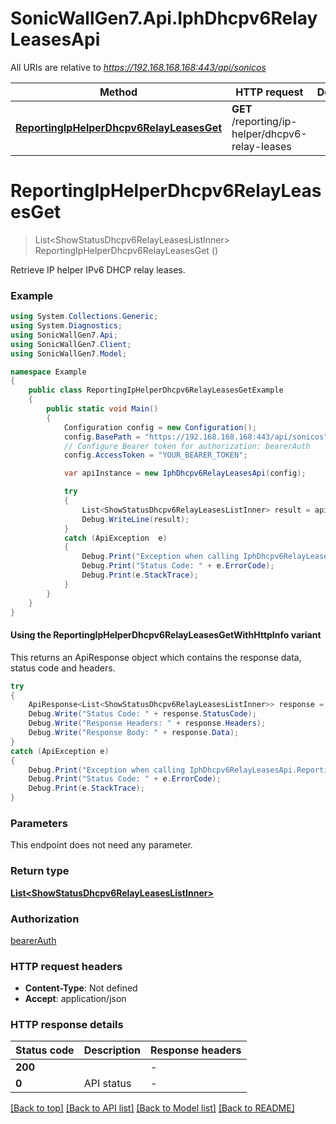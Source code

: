 # SonicWallGen7.Api.IphDhcpv6RelayLeasesApi

All URIs are relative to *https://192.168.168.168:443/api/sonicos*

| Method | HTTP request | Description |
|--------|--------------|-------------|
| [**ReportingIpHelperDhcpv6RelayLeasesGet**](IphDhcpv6RelayLeasesApi.md#reportingiphelperdhcpv6relayleasesget) | **GET** /reporting/ip-helper/dhcpv6-relay-leases |  |

<a id="reportingiphelperdhcpv6relayleasesget"></a>
# **ReportingIpHelperDhcpv6RelayLeasesGet**
> List&lt;ShowStatusDhcpv6RelayLeasesListInner&gt; ReportingIpHelperDhcpv6RelayLeasesGet ()



Retrieve IP helper IPv6 DHCP relay leases.

### Example
```csharp
using System.Collections.Generic;
using System.Diagnostics;
using SonicWallGen7.Api;
using SonicWallGen7.Client;
using SonicWallGen7.Model;

namespace Example
{
    public class ReportingIpHelperDhcpv6RelayLeasesGetExample
    {
        public static void Main()
        {
            Configuration config = new Configuration();
            config.BasePath = "https://192.168.168.168:443/api/sonicos";
            // Configure Bearer token for authorization: bearerAuth
            config.AccessToken = "YOUR_BEARER_TOKEN";

            var apiInstance = new IphDhcpv6RelayLeasesApi(config);

            try
            {
                List<ShowStatusDhcpv6RelayLeasesListInner> result = apiInstance.ReportingIpHelperDhcpv6RelayLeasesGet();
                Debug.WriteLine(result);
            }
            catch (ApiException  e)
            {
                Debug.Print("Exception when calling IphDhcpv6RelayLeasesApi.ReportingIpHelperDhcpv6RelayLeasesGet: " + e.Message);
                Debug.Print("Status Code: " + e.ErrorCode);
                Debug.Print(e.StackTrace);
            }
        }
    }
}
```

#### Using the ReportingIpHelperDhcpv6RelayLeasesGetWithHttpInfo variant
This returns an ApiResponse object which contains the response data, status code and headers.

```csharp
try
{
    ApiResponse<List<ShowStatusDhcpv6RelayLeasesListInner>> response = apiInstance.ReportingIpHelperDhcpv6RelayLeasesGetWithHttpInfo();
    Debug.Write("Status Code: " + response.StatusCode);
    Debug.Write("Response Headers: " + response.Headers);
    Debug.Write("Response Body: " + response.Data);
}
catch (ApiException e)
{
    Debug.Print("Exception when calling IphDhcpv6RelayLeasesApi.ReportingIpHelperDhcpv6RelayLeasesGetWithHttpInfo: " + e.Message);
    Debug.Print("Status Code: " + e.ErrorCode);
    Debug.Print(e.StackTrace);
}
```

### Parameters
This endpoint does not need any parameter.
### Return type

[**List&lt;ShowStatusDhcpv6RelayLeasesListInner&gt;**](ShowStatusDhcpv6RelayLeasesListInner.md)

### Authorization

[bearerAuth](../README.md#bearerAuth)

### HTTP request headers

 - **Content-Type**: Not defined
 - **Accept**: application/json


### HTTP response details
| Status code | Description | Response headers |
|-------------|-------------|------------------|
| **200** |  |  -  |
| **0** | API status |  -  |

[[Back to top]](#) [[Back to API list]](../README.md#documentation-for-api-endpoints) [[Back to Model list]](../README.md#documentation-for-models) [[Back to README]](../README.md)

